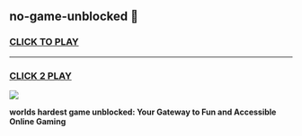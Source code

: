 
## no-game-unblocked 👋
<h3>
<a href="https://premium.freeplayer.one?title=no-game-unblocked&ref=14F">CLICK TO PLAY</a></h3>
<hr>

<h3>
<a href="https://premium.freeplayer.one?title=no-game-unblocked&ref=14F">CLICK 2 PLAY</a>
  
</h3>

<a href="https://premium.freeplayer.one?title=no-game-unblocked&ref=12F/"><img src="https://clearcache.store/games.png"></a>


**worlds hardest game unblocked: Your Gateway to Fun and Accessible Online Gaming**
